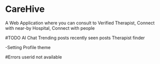 # CareHive
A Web Application where you can consult to Verified Therapist, Connect with near-by Hospital, Connect with people

#TODO
AI Chat 
Trending posts 
recently seen posts 
Therapist finder 

-Setting
Profile
theme 


#Errors
userid not available 
